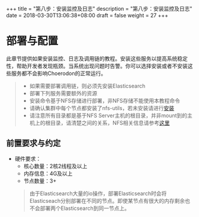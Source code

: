 +++
title = "第八步：安装监控及日志"
description = "第八步：安装监控及日志"
date = 2018-03-30T13:06:38+08:00
draft = false
weight = 27
+++

# 部署与配置

此章节提供如果安装监控、日志及调用链的教程。安装这些服务以提高系统稳定性，帮助开发者发现瓶颈。当系统出现问题时告警。你可以选择安装或者不安装这些服务都不会影响Choerodon的正常运行。

<blockquote class="warning">
  <ul>
  <li>如果需要部署调用链，则必须先安装Elasticsearch</li>
  <li>部署下列服务需要额外的资源</li>
  <li>安装命令基于NFS存储进行部署，非NFS存储不能使用本教程命令</li>
  <li>请确认集群中每个节点都安装了nfs-utils，若未安装请进行<a href="../nfs/#客户端挂载nfs服务器共享目录" target="_blank">安装</a></li>
  <li>请注意所有目录都是基于NFS Server主机的根目录，并非mount到的主机上的根目录，请清楚之间的关系，NFS相关信息请参考<a href="../nfs" target="_blank">这里</a></li>
  </ul>
</blockquote>

## 前置要求与约定

- 硬件要求：
    - 核心数量：2核2线程及以上
    - 内存信息：4G及以上
    - 节点数量：3+       
    <blockquote class="note">
    由于Elasticsearch大量的io操作，部署Elasticsearch时会将Elasticseach分别部署在不同的节点。即使某节点有很大的内存剩余也不会部署两个Elasticsearch到同一节点上。
    </blockquote>